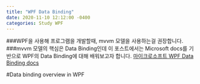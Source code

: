 ```yaml
---
title: "WPF Data Binding"
date: 2020-11-10 12:12:00 -0400
categories: Study WPF
---
```

###WPF을 사용해 프로그램을 개발할때, mvvm 모델을 사용하는걸 권장합니다.
###mvvm 모델의 핵심은 Data Binding인데 이 포스트에서는 Microsoft docs를 기반으로 WPF의 Data Binding에 대해 배워보고자 합니다.
[마이크로소프트 WPF Data Binding docs][md]


#Data binding overview in WPF



[md]: https://docs.microsoft.com/en-us/dotnet/desktop/wpf/data/data-binding-overview?view=netdesktop-5.0

